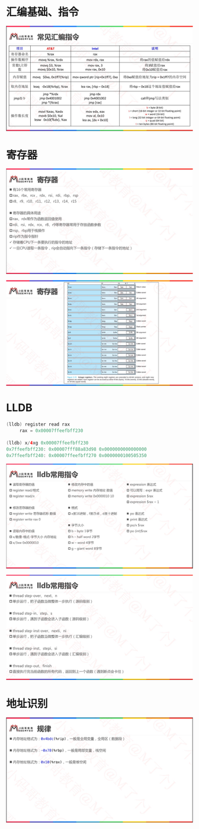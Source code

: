 

# 汇编基础、指令

![](media_001Assembly/001.png)



# 寄存器

![](media_001Assembly/002.png)

![](media_001Assembly/003.png)



# LLDB

```swift
(lldb) register read rax
     rax = 0x00007ffeefbff230

(lldb) x/4xg 0x00007ffeefbff230
0x7ffeefbff230: 0x00007fff88a83d98 0x0000000000000000
0x7ffeefbff240: 0x00007ffeefbff270 0x0000000100505350
```



![](media_001Assembly/004.png)

![](media_001Assembly/005.png)



# 地址识别

![](media_001Assembly/006.png)



















